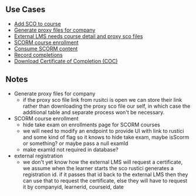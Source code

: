 ## Use Cases
- [Add SCO to course]
- [Generate proxy files for company]
- [External LMS needs course detail and proxy sco files]
- [SCORM course enrollment]
- [Consume SCORM content]
- [Record completions]
- [Download Certificate of Completion (COC)]

## Notes
- Generate proxy files for company
  - if the proxy sco file link from rusitci is open we can store their link rather than downloading the proxy sco file our self, in which case the additional table and separate process won't be necessary.
- SCORM course enrollment
  - hide take exam on enrollments page for SCORM courses
  - we will need to modify an endpoint to provide UI with link to rustici and some kind of flag so it knows to hide take exam, maybe isScorm or something? or maybe pass a null examId
  - make examId not required in database?
- external registration
  - we don't yet know how the external LMS will request a certificate, we assume when the learner starts the sco rustici generates a registration id.  if it passes that id back to the external LMS then they can use that to request the certificate, else they will have to request it by companyid, learnerid, courseid, date 


[Add SCO to course]: UseCase/AddScoToCourse.md
[Generate proxy files for company]: UseCase/GenerateCompanyProxyScoFiles.md
[External LMS needs course detail and proxy sco files]: UseCase/CourseDetailAndProxyScoFiles.md
[SCORM course enrollment]: UseCase/ScormCourseEnrollment.md
[Consume SCORM content]: UseCase/ConsumeScormContent.md
[Record completions]: UseCase/RecordCompletion.md
[Download Certificate of Completion (COC)]: UseCase/DownloadCOC.md
